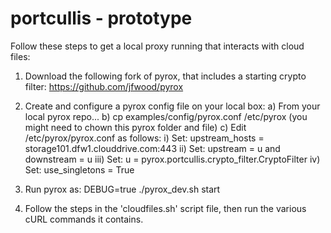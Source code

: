 portcullis - prototype
==========

Follow these steps to get a local proxy running that interacts with cloud files:

1) Download the following fork of pyrox, that includes a starting crypto filter: https://github.com/jfwood/pyrox

2) Create and configure a pyrox config file on your local box:
  a) From your local pyrox repo...
  b) cp examples/config/pyrox.conf /etc/pyrox  (you might need to chown this pyrox folder and file)
  c) Edit /etc/pyrox/pyrox.conf as follows:
     i)   Set: upstream_hosts = storage101.dfw1.clouddrive.com:443
     ii)  Set: upstream = u   and    downstream = u
     iii) Set: u = pyrox.portcullis.crypto_filter.CryptoFilter
     iv)  Set: use_singletons = True

3) Run pyrox as: DEBUG=true ./pyrox_dev.sh start

4) Follow the steps in the 'cloudfiles.sh' script file, then run the various cURL commands it contains.

